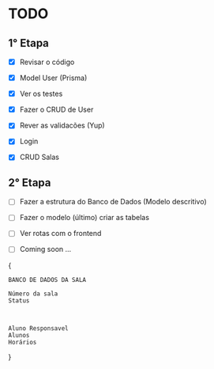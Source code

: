 # TODO

## 1° Etapa
- [x] Revisar o código
- [x] Model User (Prisma)
- [x] Ver os testes
- [x] Fazer o CRUD de User
- [x] Rever as validacões (Yup)
- [x] Login
- [x] CRUD Salas


## 2° Etapa
- [ ] Fazer a estrutura do Banco de Dados (Modelo descritivo)
- [ ] Fazer o modelo (último) criar as tabelas
- [ ] Ver rotas com o frontend
- [ ] Coming soon ...



{

    BANCO DE DADOS DA SALA

    Número da sala
    Status



    Aluno Responsavel
    Alunos
    Horários

}
